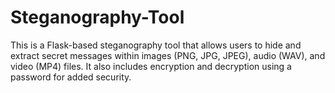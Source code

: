 # Steganography-Tool
This is a Flask-based steganography tool that allows users to hide and extract secret messages within images (PNG, JPG, JPEG), audio (WAV), and video (MP4) files. It also includes encryption and decryption using a password for added security.
